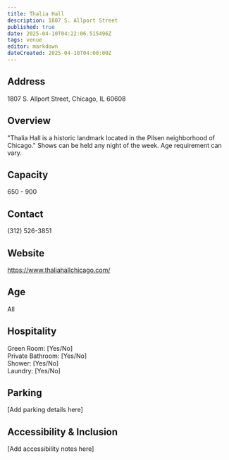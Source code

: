 ```yaml
---
title: Thalia Hall
description: 1807 S. Allport Street
published: true
date: 2025-04-10T04:22:06.515496Z
tags: venue
editor: markdown
dateCreated: 2025-04-10T04:00:00Z
---
```


## Address

1807 S. Allport Street, Chicago, IL 60608

## Overview

"Thalia Hall is a historic landmark located in the Pilsen neighborhood of Chicago." Shows can be held any night of the week. Age requirement can vary.

## Capacity

650 - 900

## Contact

(312) 526-3851

## Website

https://www.thaliahallchicago.com/

## Age

All

## Hospitality

Green Room: [Yes/No]  
Private Bathroom: [Yes/No]  
Shower: [Yes/No]  
Laundry: [Yes/No]

## Parking

[Add parking details here]

## Accessibility & Inclusion

[Add accessibility notes here]
